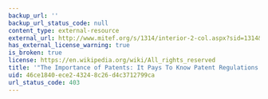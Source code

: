 ```yaml
---
backup_url: ''
backup_url_status_code: null
content_type: external-resource
external_url: http://www.mitef.org/s/1314/interior-2-col.aspx?sid=1314&gid=5&pgid=5822
has_external_license_warning: true
is_broken: true
license: https://en.wikipedia.org/wiki/All_rights_reserved
title: '"The Importance of Patents: It Pays To Know Patent Regulations."'
uid: 46ce1840-ece2-4324-8c26-d4c3712799ca
url_status_code: 403
---
```

